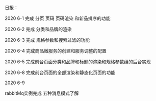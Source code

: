 日报：

2020 6-1
完成 分页 页码 页码渲染 和新品排序的功能

2020 6-2
完成  分类和品牌的渲染

2020 6-3
完成  规格参数和搜索过滤的功能

2020 6-4
完成商品微服务的创建和服务调整的配置

2020 6-5
完成前台页面分类和品牌和标题的渲染和规格参数组的后台实现

2020 6-8
完成前台页面的全部渲染和静态化页面的功能

2020  6-9

rabbitMq实例完成  五种消息模式了解